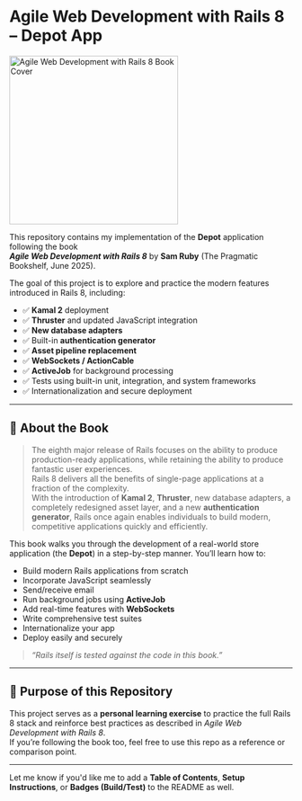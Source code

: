 # Agile Web Development with Rails 8 – Depot App

<a href="https://pragprog.com/titles/rails8/agile-web-development-with-rails-8/">
  <img src="https://pragprog.com/titles/rails8/agile-web-development-with-rails-8/rails8-500.jpg" width="300" alt="Agile Web Development with Rails 8 Book Cover" />
</a>

This repository contains my implementation of the **Depot** application following the book  
**_Agile Web Development with Rails 8_** by **Sam Ruby** (The Pragmatic Bookshelf, June 2025).

The goal of this project is to explore and practice the modern features introduced in Rails 8, including:

- ✅ **Kamal 2** deployment
- ✅ **Thruster** and updated JavaScript integration
- ✅ **New database adapters**
- ✅ Built-in **authentication generator**
- ✅ **Asset pipeline replacement**
- ✅ **WebSockets / ActionCable**
- ✅ **ActiveJob** for background processing
- ✅ Tests using built-in unit, integration, and system frameworks
- ✅ Internationalization and secure deployment

---

## 📘 About the Book

> The eighth major release of Rails focuses on the ability to produce production-ready applications, while retaining the ability to produce fantastic user experiences.  
> Rails 8 delivers all the benefits of single-page applications at a fraction of the complexity.  
> With the introduction of **Kamal 2**, **Thruster**, new database adapters, a completely redesigned asset layer, and a new **authentication generator**, Rails once again enables individuals to build modern, competitive applications quickly and efficiently.

This book walks you through the development of a real-world store application (the **Depot**) in a step-by-step manner. You’ll learn how to:

- Build modern Rails applications from scratch
- Incorporate JavaScript seamlessly
- Send/receive email
- Run background jobs using **ActiveJob**
- Add real-time features with **WebSockets**
- Write comprehensive test suites
- Internationalize your app
- Deploy easily and securely

> _“Rails itself is tested against the code in this book.”_

---

## 🚀 Purpose of this Repository

This project serves as a **personal learning exercise** to practice the full Rails 8 stack and reinforce best practices as described in *Agile Web Development with Rails 8*.  
If you’re following the book too, feel free to use this repo as a reference or comparison point.

---

Let me know if you'd like me to add a **Table of Contents**, **Setup Instructions**, or **Badges (Build/Test)** to the README as well.
